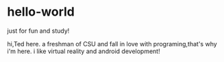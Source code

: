 # hello-world
just for fun and study!

hi,Ted here.
a freshman of CSU and fall in love with programing,that's why i'm here.
i like virtual reality and android development!
